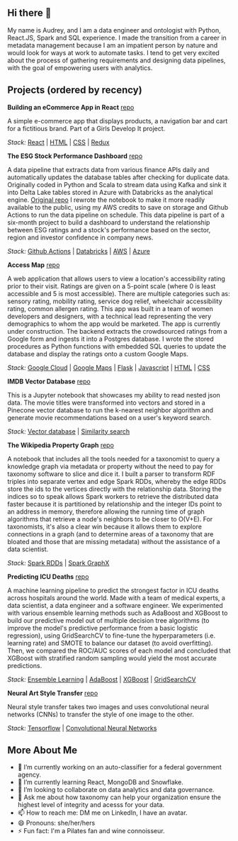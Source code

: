 ## Hi there 👋

My name is Audrey, and I am a data engineer and ontologist with Python, React.JS, Spark and SQL experience. I made the transition from a career in metadata management because I am an impatient person by nature and would look for ways at work to automate tasks. I tend to get very excited about the process of gathering requirements and designing data pipelines, with the goal of empowering users with analytics.  


## Projects (ordered by recency)

**Building an eCommerce App in React** [repo](https://github.com/audreydottech/ecommerce-react-js-app)

A simple e-commerce app that displays products, a navigation bar and cart for a fictitious brand. Part of a Girls Develop It project.

*Stack:* [React](https://create-react-app.dev/) | [HTML](https://developer.mozilla.org/en-US/docs/Web/HTML) | [CSS](https://developer.mozilla.org/en-US/docs/Web/CSS) | [Redux](https://redux.js.org/)


**The ESG Stock Performance Dashboard** [repo](https://github.com/audreydottech/esg-data-pipeline)

A data pipeline that extracts data from various finance APIs daily and automatically updates the database tables after checking for duplicate data. Originally coded in Python and Scala to stream data using Kafka and sink it into Delta Lake tables stored in Azure with Databricks as the analytical engine. [Original repo](https://github.com/audreyle/Real-Time-Stock-Updates) I rewrote the notebook to make it more readily available to the public, using my AWS credits to save on storage and Github Actions to run the data pipeline on schedule. This data pipeline is part of a six-month project to build a dashboard to understand the relationship between ESG ratings and a stock's performance based on the sector, region and investor confidence in company news. 

*Stack:* [Github Actions](https://github.com/features/actions) | [Databricks](https://www.databricks.com/product/data-intelligence-platform) | [AWS](https://aws.amazon.com/free/) | [Azure](https://azure.microsoft.com/en-us/products/storage/blobs)


**Access Map** [repo](https://github.com/audreydottech/AccessMap)

A web application that allows users to view a location's accessibility rating prior to their visit. Ratings are given on a 5-point scale (where 0 is least accessible and 5 is most accessible). There are multiple categories such as: sensory rating, mobility rating, service dog relief, wheelchair accessibility rating, common allergen rating. This app was built in a team of women developers and designers, with a technical lead representing the very demographics to whom the app would be marketed. The app is currently under construction. The backend extracts the crowdsourced ratings from a Google form and ingests it into a Postgres database. I wrote the stored procedures as Python functions with embedded SQL queries to update the database and display the ratings onto a custom Google Maps. 

*Stack:* [Google Cloud](https://cloud.google.com/gcp) | [Google Maps](https://developers.google.com/maps/documentation/javascript/overview) | [Flask](https://flask.palletsprojects.com/en/stable/) | [Javascript]([https://www.djangoproject.com/](https://developer.mozilla.org/en-US/docs/Web/JavaScript)) | [HTML](https://developer.mozilla.org/en-US/docs/Web/HTML) | [CSS](https://developer.mozilla.org/en-US/docs/Web/CSS)


**IMDB Vector Database** [repo](https://github.com/audreyle/IMDB-Vector-Search-DB)

This is a Jupyter notebook that showcases my ability to read nested json data. The movie titles were transformed into vectors and stored in a Pinecone vector database to run the k-nearest neighbor algorithm and generate movie recommendations based on a user's keyword search. 

*Stack:* [Vector database](https://www.pinecone.io/lp/get-vector-database/) | [Similarity search](https://scikit-learn.org/stable/modules/neighbors.html)


**The Wikipedia Property Graph** [repo](https://github.com/audreyle/Wikipedia-Property-Graph)

A notebook that includes all the tools needed for a taxonomist to query a knowledge graph via metadata or property without the need to pay for taxonomy software to slice and dice it. I built a parser to transform RDF triples into separate vertex and edge Spark RDDs, whereby the edge RDDs store the ids to the vertices directly with the relationship data. Storing the indices so to speak allows Spark workers to retrieve the distributed data faster because it is partitioned by relationship and the integer IDs point to an address in memory, therefore allowing the running time of graph algorithms that retrieve a node's neighbors to be closer to O(V+E). For taxonomists, it's also a clear win because it allows them to explore connections in a graph (and to determine areas of a taxonomy that are bloated and those that are missing metadata) without the assistance of a data scientist. 

*Stack:* [Spark RDDs](https://www.databricks.com/glossary/what-is-rdd) | [Spark GraphX](https://spark.apache.org/graphx/)


**Predicting ICU Deaths** [repo](https://github.com/audreyle/Predicting-ICU-Deaths)

A machine learning pipeline to predict the strongest factor in ICU deaths across hospitals around the world. Made with a team of medical experts, a data scientist, a data engineer and a software engineer. We experimented with various ensemble learning methods such as AdaBoost and XGBoost to build our predictive model out of multiple decision tree algorithms (to improve the model's predictive performance from a basic logistic regression), using GridSearchCV to fine-tune the hyperparameters (i.e. learning rate) and SMOTE to balance our dataset (to avoid overfitting). Then, we compared the ROC/AUC scores of each model and concluded that XGBoost with stratified random sampling would yield the most accurate predictions. 

*Stack:* [Ensemble Learning](https://machinelearningmastery.com/tour-of-ensemble-learning-algorithms/) | [AdaBoost](https://scikit-learn.org/stable/modules/generated/sklearn.ensemble.AdaBoostClassifier.html) | [XGBoost](https://www.nvidia.com/en-us/glossary/xgboost/) | [GridSearchCV](https://scikit-learn.org/stable/modules/generated/sklearn.model_selection.GridSearchCV.html)


**Neural Art Style Transfer** [repo](https://github.com/audreydottech/neural-art-style-transfer)

Neural style transfer takes two images and uses convolutional neural networks (CNNs) to transfer the style of one image to the other. 

*Stack:* [Tensorflow](https://www.tensorflow.org/) | [Convolutional Neural Networks](https://www.datacamp.com/tutorial/introduction-to-convolutional-neural-networks-cnns)



## More About Me

- 🔭 I’m currently working on an auto-classifier for a federal government agency.
- 🌱 I’m currently learning React, MongoDB and Snowflake.
- 👯 I’m looking to collaborate on data analytics and data governance. 
- 💬 Ask me about how taxonomy can help your organization ensure the highest level of integrity and acesss for your data.
- 📫 How to reach me: DM me on LinkedIn, I have an avatar.
- 😄 Pronouns: she/her/hers
- ⚡ Fun fact: I'm a Pilates fan and wine connoisseur.

<!--
**audreydottech/audreydottech** is a ✨ _special_ ✨ repository because its `README.md` (this file) appears on your GitHub profile.
-->

